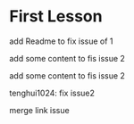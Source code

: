 # First Lesson

add Readme to fix issue of 1

add some content to fis issue 2

add some content to fis issue 2

tenghui1024: fix issue2

merge link issue
